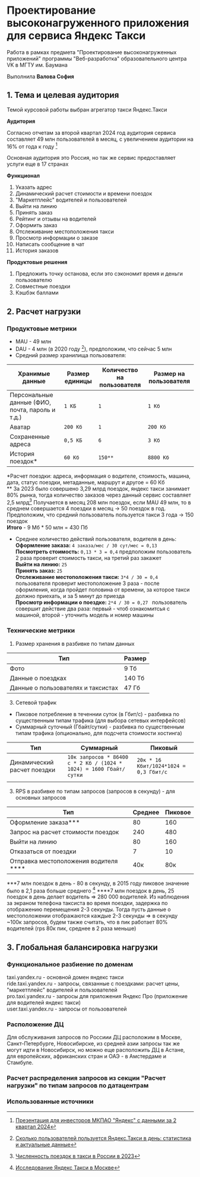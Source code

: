 # Проектирование высоконагруженного приложения для сервиса Яндекс Такси

Работа в рамках предмета "Проектирование высоконагруженных приложений" программы "Веб-разработка" образовательного центра VK в МГТУ им. Баумана

Выполнила **Валова София**

## 1. Тема и целевая аудитория

Темой курсовой работы выбран агрегатор такси Яндекс.Такси

**Аудитория**

Согласно отчетам за второй квартал 2024 год аудитория сервиса составляет 49 млн пользователей в месяц, с увеличением аудитории на 16% от года к году [^1]

Основная аудитория это Россия, но так же сервис предоставляет услуги еще в 17 странах

**Функционал**

1. Указать адрес
2. Динамический расчет стоимости и времени поездок
3. "Маркетплейс" водителей и пользователей
4. Выйти на линию
5. Принять заказ
6. Рейтинг и отзывы на водителей
7. Оформить заказ
8. Отслеживание местоположения такси
9. Просмотр информации о заказе
10. Написать сообщение в чат
11. История заказов

**Продуктовые решения**
1. Предложить точку останова, если это сэкономит время и деньги пользователю
2. Совместные поездки
3. Кэшбэк баллами

## 2. Расчет нагрузки

### Продуктовые метрики
- MAU - 49 млн
- DAU - 4 млн (в 2020 году [^2]), предположим, что сейчас 5 млн
- Средний размер хранилища пользователя:
  
| Хранимые данные   | Размер единицы                           | Количество на пользователя  | Размер на пользователя      | 
|-------------------|------------------------------------------|-----------------------------|-----------------------------|
| Персональные данные (ФИО, почта, пароль и т.д.) | `1 КБ`     | `1`                         | `1 Кб`                      |
| Аватар              | `200 Кб`                               | `1`                         | `200 Кб`                    |
| Сохраненные адреса  | `0,5 КБ`                               | `6`                         | `3 Кб`                      |
| История поездок*    | `60 Кб`                                | `150**`                     | `8800 Кб`                   |

*Расчет поездки: адреса, информация о водителе, стоимость, машина, дата, статус поездки, метаданные, маршрут и другое = 60 Кб<br>
** За 2023 было совершено 3,29 млрд поездок, яндекс такси занимает 80% рынка, тогда количество заказов через данный сервис составляет 2,5 млрд[^4] Получается в месяц 208 млн поездок, если MAU 49 млн, то в среднем совершается 4 поездки в месяц -> 50 поездок в год. Предположим, что средний пользователь пользуется такси 3 года -> 150 поездок<br>
**Итого** - 9 Мб * 50 млн = 430 Пб

- Среднее количество действий пользователя, водителя в день:<br>
**Оформление заказа:** `4 заказа/мес / 30 сут/мес = 0,13`<br>
**Посмотреть стоимость:** `0,13 * 3 = 0,4` предположим пользователь 2 раза проверит стоимость такси, на третий раз закажет<br>
**Выйти на линию:** `25`<br>
**Принять заказ:** `25`<br>
**Отслеживание местоположения такси:** `3*4 / 30 = 0,4` пользователя проверит местоположение 3 раза - после оформления, когда пройдет половина от времени, за которое такси должно приехать, и за 5 минут до приезда<br>
**Просмотр информации о поездке:** `2*4 / 30 = 0,27 ` пользователь совершит действие два раза: первый - чтоб ознакомитсья с машиной, второй - уточнить модель и номер машины

### Технические метрики
1. Размер хранения в разбивке по типам данных

| Тип                                 | Размер |
|-------------------------------------|--------|
| Фото                                | 9 Тб   |
| Данные о поездках                   | 140 Тб | 
| Данные о пользователях и таксистах  | 47 Гб  |

3. Сетевой трафик<br>
- Пиковое потребление в теченнии суток (в Гбит/с) - разбивка по существенным типам трафика (для выбора сетевых интерфейсов)
- Суммарный суточный (Гбайт/сутки) - разбивка по существенным типам трафика (опционально, для подсчета стоимости хостинга)

| Тип                        | Суммарный                                                        | Пиковый                              |
|----------------------------|------------------------------------------------------------------|--------------------------------------|
| Динамический расчет поездки|`10к запросов * 86400 с * 2 Кб / (1024 * 1024) = 1600 Гбайт/сутки`|`20к * 16 Кбит/1024*1024 = 0,3 Гбит/с`|
|                            |                                                                  |                                      |

3. RPS в разбивке по типам запросов (запросов в секунду) - для основных запросов

| Тип                                    | Среднее | Пиковое |
|----------------------------------------|---------|---------|
| Оформление заказа***                   | 80      | 160     |
| Запрос на расчет стоимости поездок     | 240     | 480     |
| Выйти на линию                         | 80      | 160     |
| Отказаться от поездки                  | 7       | 10      |
| Отправка местоположения водителя ****  | 40к     | 80к     |

***7 млн поездок в день - 80 в секунду, в 2015 году пиковое значение было в 2,1 раза больше среднего [^3]
****7 млн поездок в день, 25 поездок в день делает водитель => 280 000 водителей. Из наблюдения за экраном телефона таксиста во время поездки, задержка по отображению перемещения 2-3 секунды. Тогда пусть данные о местоположении отображаются каждые 2-3 секунды => в секунду ~100к запросов, будем также считать, что в пик работает 80% водителей (rps 80к пик, среднее в 2 раза меньше)

## 3. Глобальная балансировка нагрузки

### Функциональное разбиение по доменам

taxi.yandex.ru - основной домен яндекс такси<br>
ride.taxi.yandex.ru - запросы, связанные с поездками: расчет цены, "маркетплейс" водителей и пользователей<br>
pro.taxi.yandex.ru  - запросы для приложения Яндекс Про (приложение для водителей яндекс такси) <br>
user.taxi.yandex.ru - запросы от пользователей<br>

### Расположение ДЦ

Для обслуживания запросов по Россиии ДЦ расположим в Москве, Санкт-Петербурге, Новосибирске, из средней азии запросы так же могут идти в Новосибирск, но можно еще расположить ДЦ в Астане, для европейских, африканских стран и ОАЭ - в Амстердаме и Стамбуле.

### Расчет распределения запросов из секции "Расчет нагрузки" по типам запросов по датацентрам

### Использованные источники
[^1]: [Презентация для инвесторов МКПАО "Яндекс" с данными за 2 квартал 2024](https://yastatic.net/s3/ir-docs/docs/2024/q2/57a1cu049ffbd144aeged36d47h173c2/IR_2Q2024_RUS_NEW.pdf)
[^2]: [Сколько пользователей пользуется Яндекс.Такси в день: статистика и актуальные данные](https://investim.guru/obzory/skolko-polzovateley-polzuetsya-yandeks-taksi-v-den-statistika-i-aktualnye-dannye)
[^3]: [Исследование Яндекс Такси в Москве](https://yandex.ru/company/researches/2015/moscow/taxi)
[^4]: [Численность поездок в такси в России в 2023](https://marketing.rbc.ru/articles/15040/)
[^5]: [Как устроена платформа динамиче­ского ценообразо­вания Яндекс Такси](https://dev.go.yandex/blog/dynamic-pricing-platform-2024-06-15)
[^6]: [System Design: Uber](https://dev.to/karanpratapsingh/system-design-uber-56b1)
[^7]: [Инструменты надежности Яндекс Такси](https://dev.go.yandex/blog/yandex-taxi-reliability-2024-05-30)
